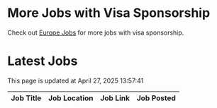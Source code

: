 # More Jobs with Visa Sponsorship

Check out [Europe Jobs](https://github.com/sureshparimi/europejobs#latest-jobs) for more jobs with visa sponsorship.

# Latest Jobs

This page is updated at April 27, 2025 13:57:41

| Job Title | Job Location | Job Link | Job Posted |
| --- | --- | --- | --- |
